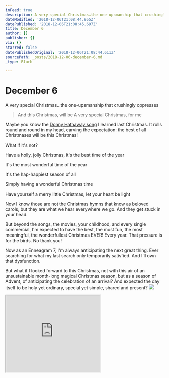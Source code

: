 ```yaml
---
inFeed: true
description: A very special Christmas…the one-upsmanship that crushingly oppresses
dateModified: '2018-12-06T21:08:44.955Z'
datePublished: '2018-12-06T21:08:45.697Z'
title: December 6
author: []
publisher: {}
via: {}
starred: false
datePublishedOriginal: '2018-12-06T21:08:44.611Z'
sourcePath: _posts/2018-12-06-december-6.md
_type: Blurb

---
```

# December 6

A very special Christmas...the one-upsmanship that crushingly oppresses

> And this Christmas, will be 
> A very special Christmas, for me

Maybe you know the [Donny Hathaway song][0] I learned last Christmas. It rolls round and round in my head, carving the expectation: the best of all Christmases will be this Christmas!

What if it's not?

Have a holly, jolly Christmas, it's the best time of the year

It's the most wonderful time of the year

It's the hap-happiest season of all

Simply having a wonderful Christmas time

Have yourself a merry little Christmas, let your heart be light

Now I know those are not the Christmas hymns that know as beloved carols, but they are what we hear everywhere we go. And they get stuck in your head.

But beyond the songs, the movies, your childhood, and every single commercial, I'm expected to have the best, the most fun, the most meaningful, the wonderfullest Christmas EVER! Every year. That pressure is for the birds. No thank you!

Now as an Enneagram 7, I'm always anticipating the next great thing. Ever searching for what my last search only temporarily satisfied. And I'll own that dysfunction.

But what if I looked forward to this Christmas, not with this air of an unsustainable month-long magical Christmas season, but as a season of Advent, of anticipating the celebration of an arrival? And expected the day itself to be holy yet ordinary, special yet simple, shared and present?
![](https://the-grid-user-content.s3-us-west-2.amazonaws.com/75792efe-5418-4b1a-bda8-2147c8aecd0e.jpg)

<iframe src="https://the-grid.github.io/ed-userhtml/?g=eJxNUcFOwzAMvfcroiHRVlpTBhIH2u4wiQOXXYATQihN3C3dmlR2WjEh_h136yRucfz8nt9zaeworKkWTZ2h92GxLnP-WkclabR9WCfN4HSw3iVmKWjJ2FT8REKMCkXLddOSqISROwjPR-jABdqc3tRuqzpIKP24-ywYbRuR_MdsTi8mYapUIIQB3YSZiTSCCjDjmKHghrSGe9ZcYJJQcxnvQ-jpKc-1dw50kI3SUHt_kA5CDu7r_TUnc5At3Xw3dXesVrcjILGVanyQ9_FExtvLXiErbb0BaR0Bhg00HiGZ3aVF9JsYr4dpn6WIL7nE_LrqZS2xTpymRZnPqUVROQWrj4ronK323TmbhTAqqGyP0FSLyQDvj8AOKODAObud3qOl0CmSPJMb0NDVgNnjPOmGrvcUmHV1vdUfONaXTA" height="244" style=""></iframe>



[0]: https://youtu.be/pj1mVUEHeUE